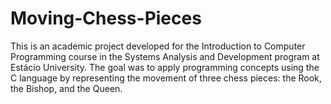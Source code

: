 # Moving-Chess-Pieces
This is an academic project developed for the Introduction to Computer Programming course in the Systems Analysis and Development program at Estácio University. The goal was to apply programming concepts using the C language by representing the movement of three chess pieces: the Rook, the Bishop, and the Queen.
